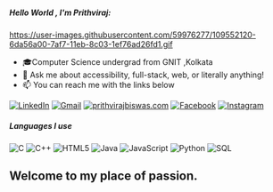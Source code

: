 ##### Hello World , I'm Prithviraj:

https://user-images.githubusercontent.com/59976277/109552120-6da56a00-7af7-11eb-8c03-1ef76ad26fd1.gif

- 🎓Computer Science undergrad from GNIT ,Kolkata
- :speech_balloon: Ask me about accessibility, full-stack, web, or literally anything!
- :mailbox: You can reach me with the links below

[![LinkedIn](https://img.shields.io/badge/-LINKEDIN-0077B5?style=for-the-badge&logo=linkedin&logoColor=white)](https://www.linkedin.com/in/prithviraj-biswas-a9a827169/)
[![Gmail](https://img.shields.io/badge/-GMAIL-D14836?style=for-the-badge&logo=gmail&logoColor=white)](mailto:biswasprithviraj74@gmail.com)
[![prithvirajbiswas.com](https://img.shields.io/badge/-PRITHVIRAJBISWAS.COM-000000?style=for-the-badge&logo=react&logoColor=white)](https://prithvirajbiswas.com)
[![Facebook](https://img.shields.io/badge/-FACEBOOK-0077B5?style=for-the-badge&logo=facebook&logoColor=white)](https://www.facebook.com/sourav.das.58760/)
[![Instagram](https://img.shields.io/badge/-INSTAGRAM-0077B5?style=for-the-badge&logo=instagram&logoColor=red)](https://www.instagram.com/epash.opash.dhopash/)

##### Languages I use

![C](https://img.shields.io/badge/-C-000000?style=flat&logo=c)
![C++](https://img.shields.io/badge/-C++-000000?style=flat&logo=c%2B%2B)
![HTML5](https://img.shields.io/badge/-HTML5-000000?style=flat&logo=html5)
![Java](https://img.shields.io/badge/-Java-000000?style=flat&logo=java)
![JavaScript](https://img.shields.io/badge/-JavaScript-000000?style=flat&logo=javascript)
![Python](https://img.shields.io/badge/-Python-000000?style=flat&logo=python)
![SQL](https://img.shields.io/badge/-SQL-000000?style=flat&logo=postgresql)
 
## Welcome to my place of passion.


